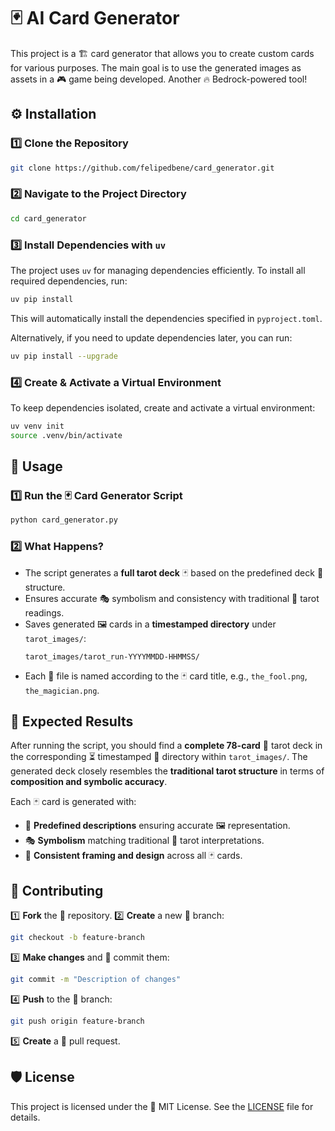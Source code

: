 # 🃏 AI Card Generator

This project is a 🏗️ card generator that allows you to create custom cards for various purposes. The main goal is to use the generated images as assets in a 🎮 game being developed. Another 🔥 Bedrock-powered tool!

## ⚙️ Installation

### 1️⃣ Clone the Repository
```bash
git clone https://github.com/felipedbene/card_generator.git
```

### 2️⃣ Navigate to the Project Directory
```bash
cd card_generator
```

### 3️⃣ Install Dependencies with `uv`
The project uses `uv` for managing dependencies efficiently. To install all required dependencies, run:
```bash
uv pip install
```
This will automatically install the dependencies specified in `pyproject.toml`.

Alternatively, if you need to update dependencies later, you can run:
```bash
uv pip install --upgrade
```

### 4️⃣ Create & Activate a Virtual Environment
To keep dependencies isolated, create and activate a virtual environment:

```bash
uv venv init
source .venv/bin/activate
```

## 🚀 Usage

### 1️⃣ Run the 🃏 Card Generator Script
```bash
python card_generator.py
```

### 2️⃣ What Happens?
- The script generates a **full tarot deck** 🃏 based on the predefined deck 📜 structure.
- Ensures accurate 🎭 symbolism and consistency with traditional 🔮 tarot readings.
- Saves generated 🖼️ cards in a **timestamped directory** under `tarot_images/`:
    ```
    tarot_images/tarot_run-YYYYMMDD-HHMMSS/
    ```
- Each 📂 file is named according to the 🃏 card title, e.g., `the_fool.png`, `the_magician.png`.

## 🎯 Expected Results

After running the script, you should find a **complete 78-card** 🔮 tarot deck in the corresponding ⏳ timestamped 📂 directory within `tarot_images/`. The generated deck closely resembles the **traditional tarot structure** in terms of **composition and symbolic accuracy**.

Each 🃏 card is generated with:
- 📜 **Predefined descriptions** ensuring accurate 🖼️ representation.
- 🎭 **Symbolism** matching traditional 🔮 tarot interpretations.
- 🎨 **Consistent framing and design** across all 🃏 cards.

## 🤝 Contributing

1️⃣ **Fork** the 📂 repository.
2️⃣ **Create** a new 🌿 branch:
```bash
git checkout -b feature-branch
```
3️⃣ **Make changes** and 💾 commit them:
```bash
git commit -m "Description of changes"
```
4️⃣ **Push** to the 🌿 branch:
```bash
git push origin feature-branch
```
5️⃣ **Create** a 🔀 pull request.

## 🛡️ License

This project is licensed under the 📝 MIT License. See the [LICENSE](LICENSE) file for details.
